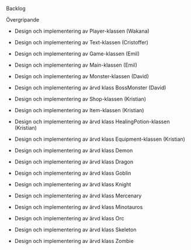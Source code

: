 Backlog 

Övergripande

* Design och implementering av Player-klassen (Wakana)
* Design och implementering av Text-klassen (Cristoffer)
* Design och implementering av Game-klassen (Emil)
* Design och implementering av Main-klassen (Emil)
* Design och implementering av Monster-klassen (David)
* Design och implementering av ärvd klass BossMonster (David)
* Design och implementering av Shop-klassen (Kristian)
* Design och implementering av Item-klassen (Kristian)
* Design och implementering av ärvd klass HealingPotion-klassen (Kristian)
* Design och implementering av ärvd klass Equipment-klassen (Kristian)


* Design och implementering av ärvd klass Demon
* Design och implementering av ärvd klass Dragon
* Design och implementering av ärvd klass Goblin
* Design och implementering av ärvd klass Knight
* Design och implementering av ärvd klass Mercenary
* Design och implementering av ärvd klass Minotauros
* Design och implementering av ärvd klass Orc
* Design och implementering av ärvd klass Skeleton
* Design och implementering av ärvd klass Zombie



